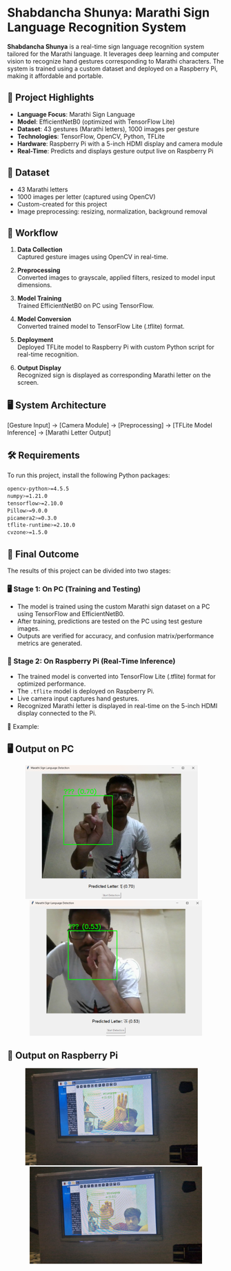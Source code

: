 # Shabdancha Shunya: Marathi Sign Language Recognition System

**Shabdancha Shunya** is a real-time sign language recognition system tailored for the Marathi language. It leverages deep learning and computer vision to recognize hand gestures corresponding to Marathi characters. The system is trained using a custom dataset and deployed on a Raspberry Pi, making it affordable and portable.

## 🧠 Project Highlights

- **Language Focus**: Marathi Sign Language  
- **Model**: EfficientNetB0 (optimized with TensorFlow Lite)  
- **Dataset**: 43 gestures (Marathi letters), 1000 images per gesture  
- **Technologies**: TensorFlow, OpenCV, Python, TFLite  
- **Hardware**: Raspberry Pi with a 5-inch HDMI display and camera module  
- **Real-Time**: Predicts and displays gesture output live on Raspberry Pi

## 📁 Dataset

- 43 Marathi letters
- 1000 images per letter (captured using OpenCV)
- Custom-created for this project
- Image preprocessing: resizing, normalization, background removal

## 🚀 Workflow

1. **Data Collection**  
   Captured gesture images using OpenCV in real-time.

2. **Preprocessing**  
   Converted images to grayscale, applied filters, resized to model input dimensions.

3. **Model Training**  
   Trained EfficientNetB0 on PC using TensorFlow.

4. **Model Conversion**  
   Converted trained model to TensorFlow Lite (.tflite) format.

5. **Deployment**  
   Deployed TFLite model to Raspberry Pi with custom Python script for real-time recognition.

6. **Output Display**  
   Recognized sign is displayed as corresponding Marathi letter on the screen.

## 🖥️ System Architecture

[Gesture Input] → [Camera Module] → [Preprocessing] → [TFLite Model Inference] → [Marathi Letter Output]



## 🛠️ Requirements

To run this project, install the following Python packages:

```bash
opencv-python>=4.5.5  
numpy>=1.21.0  
tensorflow>=2.10.0  
Pillow>=9.0.0  
picamera2>=0.3.0  
tflite-runtime>=2.10.0  
cvzone>=1.5.0


```
## 🎯 Final Outcome

The results of this project can be divided into two stages:

### 🖥️ Stage 1: On PC (Training and Testing)

- The model is trained using the custom Marathi sign dataset on a PC using TensorFlow and EfficientNetB0.
- After training, predictions are tested on the PC using test gesture images.
- Outputs are verified for accuracy, and confusion matrix/performance metrics are generated.

### 🍓 Stage 2: On Raspberry Pi (Real-Time Inference)

- The trained model is converted into TensorFlow Lite (.tflite) format for optimized performance.
- The `.tflite` model is deployed on Raspberry Pi.
- Live camera input captures hand gestures.
- Recognized Marathi letter is displayed in real-time on the 5-inch HDMI display connected to the Pi.

📸 Example:
## 🖥️ Output on PC

<div align="center">
  <img src="assets/img1.png" alt="PC Output 1" width="400" style="margin-right: 20px;"/>
  <img src="assets/img2.png" alt="PC Output 2" width="400"/>
</div>


## 🍓 Output on Raspberry Pi
<div align="center">
  <img src="assets/img3.jpg" alt="PC Output 1" width="400" style="margin-right: 20px;"/>
  <img src="assets/img4.jpg" alt="PC Output 2" width="400"/>
</div>

